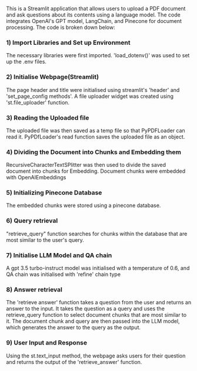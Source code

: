 This is a Streamlit application that allows users to upload a PDF document and ask questions about its contents using a language model. 
The code integrates OpenAI's GPT model, LangChain, and Pinecone for document processing. The code is broken down below:

### 1) Import Libraries and Set up Environment
The necessary libraries were first imported.
'load_dotenv()' was used to set up the .env files. 

### 2) Initialise Webpage(Streamlit)
The page header and title were initialised using streamlit's 'header' and 'set_page_config methods'.
A file uploader widget was created using 'st.file_uploader' function.

### 3) Reading the Uploaded file
The uploaded file was then saved as a temp file so that PyPDFLoader can read it. 
PyPDfLoader's read function saves the uploaded file as an object.

### 4) Dividing the Document into Chunks and Embedding them
RecursiveCharacterTextSPlitter was then used to divide the saved document into chunks for Embedding.
Document chunks were embedded with OpenAIEmbeddings 

### 5) Initializing Pinecone Database
The embedded chunks were stored using a pinecone database. 

### 6) Query retrieval
"retrieve_query" function searches for chunks within the database that are most similar to the user's query. 

### 7)  Initialise LLM Model and QA chain
A gpt 3.5 turbo-instruct model was initialised with a temperature of 0.6, and QA chain was initialised with 'refine' chain type 

### 8) Answer retrieval 
The 'retrieve answer' function takes a question from the user and returns an answer to the input. 
It takes the question as a query and uses the retrieve_query function to select document chunks that are most similar to it.
The document chunk and query are then passed into the LLM model, which generates the answer to the query as the output. 

### 9) User Input and Response
Using the st.text_input method, the webpage asks users for their question and returns the output of the 'retrieve_answer' function.









